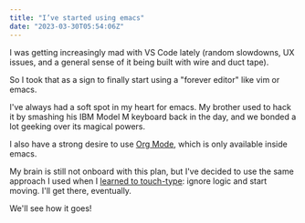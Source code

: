 ```yaml
---
title: "I’ve started using emacs"
date: "2023-03-30T05:54:06Z"
---
```

I was getting increasingly mad with VS Code lately (random slowdowns, UX issues, and a general sense of it being built with wire and duct tape).

So I took that as a sign to finally start using a "forever editor" like vim or emacs.

I've always had a soft spot in my heart for emacs. My brother used to hack it by smashing his IBM Model M keyboard back in the day, and we bonded a lot geeking over its magical powers.

I also have a strong desire to use [Org Mode](https://orgmode.org), which is only available inside emacs.

My brain is still not onboard with this plan, but I've decided to use the same approach I used when I [learned to touch-type](https://ale.today/learning-to-touch-type): ignore logic and start moving. I'll get there, eventually.

We'll see how it goes!
